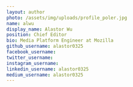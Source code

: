 ```yaml
---
layout: author
photo: /assets/img/uploads/profile_poler.jpg
name: alwu
display_name: Alastor Wu
position: Chief Editor
bio: Media Platform Engineer at Mozilla
github_username: alastor0325
facebook_username:
twitter_username:
instagram_username:
linkedin_username: alastor0325
medium_username: alastor0325
---
```


